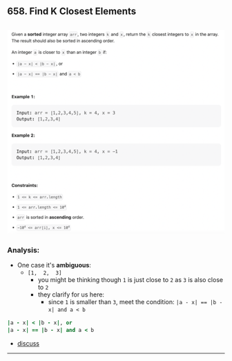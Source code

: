 ## 658. Find K Closest Elements
![](img/2022-12-10-17-51-54.png)
---

### Analysis:

- One case it's **ambiguous**:
  - `[1,  2,  3]`
    - you might be thinking though `1` is just close to `2` as `3` is also close to `2`
    - they clarify for us here:
      - since `1` is smaller than `3`, meet the condition: `|a - x| == |b - x| and a < b`

```ruby
|a - x| < |b - x|, or
|a - x| == |b - x| and a < b
```

- [discuss](https://leetcode.com/problems/find-k-closest-elements/discuss/106426/JavaC%2B%2BPython-Binary-Search-O(log(N-K)-%2B-K))


---
```java

```